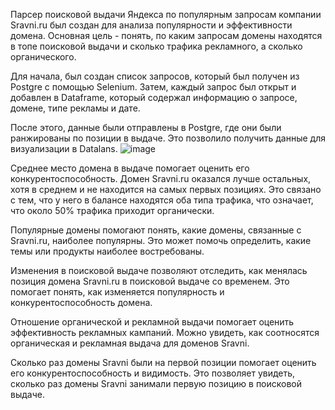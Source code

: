 
Парсер поисковой выдачи Яндекса по популярным запросам компании Sravni.ru был создан для анализа популярности и эффективности домена. Основная цель - понять, по каким запросам домены находятся в топе поисковой выдачи и сколько трафика рекламного, а сколько органического.

Для начала, был создан список запросов, который был получен из Postgre с помощью Selenium. Затем, каждый запрос был открыт и добавлен в Dataframe, который содержал информацию о запросе, домене, типе рекламы и дате.

После этого, данные были отправлены в Postgre, где они были ранжированы по позиции в выдаче. Это позволило получить данные для визуализации в Datalans.
![image](https://github.com/konf0/yandex_parser_queries/assets/123234615/b07e843e-8b88-4154-aa5f-66f4b70ba6a2)

Среднее место домена в выдаче помогает оценить его конкурентоспособность. Домен Sravni.ru оказался лучше остальных, хотя в среднем и не находится на самых первых позициях. Это связано с тем, что у него в балансе находятся оба типа трафика, что означает, что около 50% трафика приходит органически.

Популярные домены помогают понять, какие домены, связанные с Sravni.ru, наиболее популярны. Это может помочь определить, какие темы или продукты наиболее востребованы.

Изменения в поисковой выдаче позволяют отследить, как менялась позиция домена Sravni.ru в поисковой выдаче со временем. Это помогает понять, как изменяется популярность и конкурентоспособность домена.

Отношение органической и рекламной выдачи помогает оценить эффективность рекламных кампаний. Можно увидеть, как соотносятся органическая и рекламная выдача для доменов Sravni.

Сколько раз домены Sravni были на первой позиции помогает оценить его конкурентоспособность и видимость. Это позволяет увидеть, сколько раз домены Sravni занимали первую позицию в поисковой выдаче.

